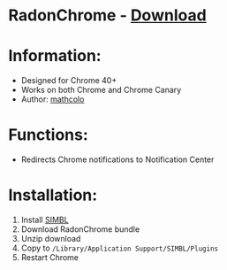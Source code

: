 # RadonChrome - [Download](https://github.com/w0lfschild/SIMBLPlugins/raw/master/RadonChrome/RadonChrome.zip)

# Information:

- Designed for Chrome 40+
- Works on both Chrome and Chrome Canary
- Author: [mathcolo](https://github.com/mathcolo)

# Functions:

- Redirects Chrome notifications to Notification Center

# Installation:

1. Install [SIMBL](http://www.culater.net/software/SIMBL/SIMBL.php)
2. Download RadonChrome bundle
3. Unzip download
4. Copy to ``/Library/Application Support/SIMBL/Plugins``
5. Restart Chrome